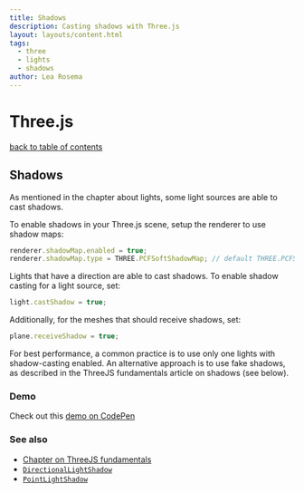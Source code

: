 ```yaml
---
title: Shadows
description: Casting shadows with Three.js
layout: layouts/content.html
tags:
  - three
  - lights
  - shadows
author: Lea Rosema
---
```


# Three.js

[back to table of contents](../)

## Shadows

As mentioned in the chapter about lights, some light sources are able to cast shadows.

To enable shadows in your Three.js scene, setup the renderer to use shadow maps:

```js
renderer.shadowMap.enabled = true;
renderer.shadowMap.type = THREE.PCFSoftShadowMap; // default THREE.PCFShadowMap
```

Lights that have a direction are able to cast shadows. To enable shadow casting for a light source, set:

```js
light.castShadow = true;
```

Additionally, for the meshes that should receive shadows, set:

```js
plane.receiveShadow = true;
```

For best performance, a common practice is to use only one lights with shadow-casting enabled.
An alternative approach is to use fake shadows, as described in the ThreeJS fundamentals article on shadows (see below).

### Demo

Check out this [demo on CodePen](https://codepen.io/terabaud/pen/LYZKZNV?editors=1010)

### See also

- [Chapter on ThreeJS fundamentals](https://threejsfundamentals.org/threejs/lessons/threejs-shadows.html)
- [`DirectionalLightShadow`](https://threejs.org/docs/index.html#api/en/lights/shadows/DirectionalLightShadow)
- [`PointLightShadow`](https://threejs.org/docs/index.html#api/en/lights/shadows/PointLightShadow)
